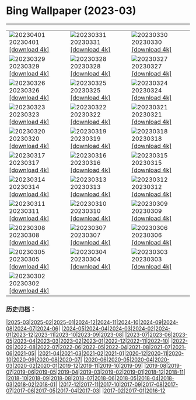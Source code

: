 # Bing Wallpaper (2023-03)
**************

<table><tr><td><img class="wallpaper" src="https://www.bing.com/th?id=OHR.MinouLighthouse_FR-FR1992597632_1920x1080.jpg" alt="20230401"> 20230401 <a href="https://www.bing.com/th?id=OHR.MinouLighthouse_FR-FR1992597632_UHD.jpg">[download 4k]</a></td><td><img class="wallpaper" src="https://www.bing.com/th?id=OHR.SteyrRiver_FR-FR1114341287_1920x1080.jpg" alt="20230331"> 20230331 <a href="https://www.bing.com/th?id=OHR.SteyrRiver_FR-FR1114341287_UHD.jpg">[download 4k]</a></td><td><img class="wallpaper" src="https://www.bing.com/th?id=OHR.PeacockFeathers_FR-FR0185487408_1920x1080.jpg" alt="20230330"> 20230330 <a href="https://www.bing.com/th?id=OHR.PeacockFeathers_FR-FR0185487408_UHD.jpg">[download 4k]</a></td></tr><tr><td><img class="wallpaper" src="https://www.bing.com/th?id=OHR.NuzzleManatee_FR-FR9539786613_1920x1080.jpg" alt="20230329"> 20230329 <a href="https://www.bing.com/th?id=OHR.NuzzleManatee_FR-FR9539786613_UHD.jpg">[download 4k]</a></td><td><img class="wallpaper" src="https://www.bing.com/th?id=OHR.MWDolomites_FR-FR9079185650_1920x1080.jpg" alt="20230328"> 20230328 <a href="https://www.bing.com/th?id=OHR.MWDolomites_FR-FR9079185650_UHD.jpg">[download 4k]</a></td><td><img class="wallpaper" src="https://www.bing.com/th?id=OHR.NYCClouds_FR-FR8477676948_1920x1080.jpg" alt="20230327"> 20230327 <a href="https://www.bing.com/th?id=OHR.NYCClouds_FR-FR8477676948_UHD.jpg">[download 4k]</a></td></tr><tr><td><img class="wallpaper" src="https://www.bing.com/th?id=OHR.WildAnza_FR-FR7767737739_1920x1080.jpg" alt="20230326"> 20230326 <a href="https://www.bing.com/th?id=OHR.WildAnza_FR-FR7767737739_UHD.jpg">[download 4k]</a></td><td><img class="wallpaper" src="https://www.bing.com/th?id=OHR.JavaBromo_FR-FR1016370360_1920x1080.jpg" alt="20230325"> 20230325 <a href="https://www.bing.com/th?id=OHR.JavaBromo_FR-FR1016370360_UHD.jpg">[download 4k]</a></td><td><img class="wallpaper" src="https://www.bing.com/th?id=OHR.WildGarlic_FR-FR1868078209_1920x1080.jpg" alt="20230324"> 20230324 <a href="https://www.bing.com/th?id=OHR.WildGarlic_FR-FR1868078209_UHD.jpg">[download 4k]</a></td></tr><tr><td><img class="wallpaper" src="https://www.bing.com/th?id=OHR.MarsTars_FR-FR6154891416_1920x1080.jpg" alt="20230323"> 20230323 <a href="https://www.bing.com/th?id=OHR.MarsTars_FR-FR6154891416_UHD.jpg">[download 4k]</a></td><td><img class="wallpaper" src="https://www.bing.com/th?id=OHR.LakePowellAerial_FR-FR6087360570_1920x1080.jpg" alt="20230322"> 20230322 <a href="https://www.bing.com/th?id=OHR.LakePowellAerial_FR-FR6087360570_UHD.jpg">[download 4k]</a></td><td><img class="wallpaper" src="https://www.bing.com/th?id=OHR.ColourDay_FR-FR6000896151_1920x1080.jpg" alt="20230321"> 20230321 <a href="https://www.bing.com/th?id=OHR.ColourDay_FR-FR6000896151_UHD.jpg">[download 4k]</a></td></tr><tr><td><img class="wallpaper" src="https://www.bing.com/th?id=OHR.PurpleCrocus_FR-FR5867133801_1920x1080.jpg" alt="20230320"> 20230320 <a href="https://www.bing.com/th?id=OHR.PurpleCrocus_FR-FR5867133801_UHD.jpg">[download 4k]</a></td><td><img class="wallpaper" src="https://www.bing.com/th?id=OHR.BarnOwlWinter_FR-FR4890018385_1920x1080.jpg" alt="20230319"> 20230319 <a href="https://www.bing.com/th?id=OHR.BarnOwlWinter_FR-FR4890018385_UHD.jpg">[download 4k]</a></td><td><img class="wallpaper" src="https://www.bing.com/th?id=OHR.Francophonie_FR-FR5733667216_1920x1080.jpg" alt="20230318"> 20230318 <a href="https://www.bing.com/th?id=OHR.Francophonie_FR-FR5733667216_UHD.jpg">[download 4k]</a></td></tr><tr><td><img class="wallpaper" src="https://www.bing.com/th?id=OHR.BallyvooneyCove_FR-FR5203946108_1920x1080.jpg" alt="20230317"> 20230317 <a href="https://www.bing.com/th?id=OHR.BallyvooneyCove_FR-FR5203946108_UHD.jpg">[download 4k]</a></td><td><img class="wallpaper" src="https://www.bing.com/th?id=OHR.ChengduPanda_FR-FR5295449610_1920x1080.jpg" alt="20230316"> 20230316 <a href="https://www.bing.com/th?id=OHR.ChengduPanda_FR-FR5295449610_UHD.jpg">[download 4k]</a></td><td><img class="wallpaper" src="https://www.bing.com/th?id=OHR.AgueroSpain_FR-FR4943288118_1920x1080.jpg" alt="20230315"> 20230315 <a href="https://www.bing.com/th?id=OHR.AgueroSpain_FR-FR4943288118_UHD.jpg">[download 4k]</a></td></tr><tr><td><img class="wallpaper" src="https://www.bing.com/th?id=OHR.CyprusMaze_FR-FR4848139536_1920x1080.jpg" alt="20230314"> 20230314 <a href="https://www.bing.com/th?id=OHR.CyprusMaze_FR-FR4848139536_UHD.jpg">[download 4k]</a></td><td><img class="wallpaper" src="https://www.bing.com/th?id=OHR.Atoll_FR-FR4756818042_1920x1080.jpg" alt="20230313"> 20230313 <a href="https://www.bing.com/th?id=OHR.Atoll_FR-FR4756818042_UHD.jpg">[download 4k]</a></td><td><img class="wallpaper" src="https://www.bing.com/th?id=OHR.TheaterRomania_FR-FR4478932653_1920x1080.jpg" alt="20230312"> 20230312 <a href="https://www.bing.com/th?id=OHR.TheaterRomania_FR-FR4478932653_UHD.jpg">[download 4k]</a></td></tr><tr><td><img class="wallpaper" src="https://www.bing.com/th?id=OHR.LongWharf_FR-FR7507663027_1920x1080.jpg" alt="20230311"> 20230311 <a href="https://www.bing.com/th?id=OHR.LongWharf_FR-FR7507663027_UHD.jpg">[download 4k]</a></td><td><img class="wallpaper" src="https://www.bing.com/th?id=OHR.EdaleValley_FR-FR4605260747_1920x1080.jpg" alt="20230310"> 20230310 <a href="https://www.bing.com/th?id=OHR.EdaleValley_FR-FR4605260747_UHD.jpg">[download 4k]</a></td><td><img class="wallpaper" src="https://www.bing.com/th?id=OHR.WaimeaRainbow_FR-FR0655264803_1920x1080.jpg" alt="20230309"> 20230309 <a href="https://www.bing.com/th?id=OHR.WaimeaRainbow_FR-FR0655264803_UHD.jpg">[download 4k]</a></td></tr><tr><td><img class="wallpaper" src="https://www.bing.com/th?id=OHR.IntlWomensDayChange_FR-FR1629077951_1920x1080.jpg" alt="20230308"> 20230308 <a href="https://www.bing.com/th?id=OHR.IntlWomensDayChange_FR-FR1629077951_UHD.jpg">[download 4k]</a></td><td><img class="wallpaper" src="https://www.bing.com/th?id=OHR.YuanyangChina_FR-FR4185623723_1920x1080.jpg" alt="20230307"> 20230307 <a href="https://www.bing.com/th?id=OHR.YuanyangChina_FR-FR4185623723_UHD.jpg">[download 4k]</a></td><td><img class="wallpaper" src="https://www.bing.com/th?id=OHR.IcelandHorses_FR-FR4952696183_1920x1080.jpg" alt="20230306"> 20230306 <a href="https://www.bing.com/th?id=OHR.IcelandHorses_FR-FR4952696183_UHD.jpg">[download 4k]</a></td></tr><tr><td><img class="wallpaper" src="https://www.bing.com/th?id=OHR.GranmotherDay_FR-FR3744921538_1920x1080.jpg" alt="20230305"> 20230305 <a href="https://www.bing.com/th?id=OHR.GranmotherDay_FR-FR3744921538_UHD.jpg">[download 4k]</a></td><td><img class="wallpaper" src="https://www.bing.com/th?id=OHR.PicoVolcano_FR-FR6657975611_1920x1080.jpg" alt="20230304"> 20230304 <a href="https://www.bing.com/th?id=OHR.PicoVolcano_FR-FR6657975611_UHD.jpg">[download 4k]</a></td><td><img class="wallpaper" src="https://www.bing.com/th?id=OHR.OrcaNorway_FR-FR7038382102_1920x1080.jpg" alt="20230303"> 20230303 <a href="https://www.bing.com/th?id=OHR.OrcaNorway_FR-FR7038382102_UHD.jpg">[download 4k]</a></td></tr><tr><td><img class="wallpaper" src="https://www.bing.com/th?id=OHR.NegratinSpain_FR-FR6773222482_1920x1080.jpg" alt="20230302"> 20230302 <a href="https://www.bing.com/th?id=OHR.NegratinSpain_FR-FR6773222482_UHD.jpg">[download 4k]</a></td><td></td><td></td></tr></table>

### 历史归档：

|[2025-03](/../2025-03/2025-03.md)|[2025-02](/../2025-02/2025-02.md)|[2025-01](/../2025-01/2025-01.md)|[2024-12](/../2024-12/2024-12.md)|[2024-11](/../2024-11/2024-11.md)|[2024-10](/../2024-10/2024-10.md)|[2024-09](/../2024-09/2024-09.md)|[2024-08](/../2024-08/2024-08.md)|[2024-07](/../2024-07/2024-07.md)|[2024-06](/../2024-06/2024-06.md)|
|[2024-05](/../2024-05/2024-05.md)|[2024-04](/../2024-04/2024-04.md)|[2024-03](/../2024-03/2024-03.md)|[2024-02](/../2024-02/2024-02.md)|[2024-01](/../2024-01/2024-01.md)|[2023-12](/../2023-12/2023-12.md)|[2023-11](/../2023-11/2023-11.md)|[2023-10](/../2023-10/2023-10.md)|[2023-09](/../2023-09/2023-09.md)|[2023-08](/../2023-08/2023-08.md)|
|[2023-07](/../2023-07/2023-07.md)|[2023-06](/../2023-06/2023-06.md)|[2023-05](/../2023-05/2023-05.md)|[2023-04](/../2023-04/2023-04.md)|[2023-03](/2023-03.md)|[2023-02](/../2023-02/2023-02.md)|[2023-01](/../2023-01/2023-01.md)|[2022-12](/../2022-12/2022-12.md)|[2022-11](/../2022-11/2022-11.md)|[2022-10](/../2022-10/2022-10.md)|
|[2022-09](/../2022-09/2022-09.md)|[2022-08](/../2022-08/2022-08.md)|[2022-07](/../2022-07/2022-07.md)|[2022-06](/../2022-06/2022-06.md)|[2022-05](/../2022-05/2022-05.md)|[2022-04](/../2022-04/2022-04.md)|[2021-08](/../2021-08/2021-08.md)|[2021-07](/../2021-07/2021-07.md)|[2021-06](/../2021-06/2021-06.md)|[2021-05](/../2021-05/2021-05.md)|
|[2021-04](/../2021-04/2021-04.md)|[2021-03](/../2021-03/2021-03.md)|[2021-02](/../2021-02/2021-02.md)|[2021-01](/../2021-01/2021-01.md)|[2020-12](/../2020-12/2020-12.md)|[2020-11](/../2020-11/2020-11.md)|[2020-10](/../2020-10/2020-10.md)|[2020-09](/../2020-09/2020-09.md)|[2020-08](/../2020-08/2020-08.md)|[2020-07](/../2020-07/2020-07.md)|
|[2020-06](/../2020-06/2020-06.md)|[2020-05](/../2020-05/2020-05.md)|[2020-04](/../2020-04/2020-04.md)|[2020-03](/../2020-03/2020-03.md)|[2020-02](/../2020-02/2020-02.md)|[2020-01](/../2020-01/2020-01.md)|[2019-12](/../2019-12/2019-12.md)|[2019-11](/../2019-11/2019-11.md)|[2019-10](/../2019-10/2019-10.md)|[2019-09](/../2019-09/2019-09.md)|
|[2019-08](/../2019-08/2019-08.md)|[2019-07](/../2019-07/2019-07.md)|[2019-06](/../2019-06/2019-06.md)|[2019-05](/../2019-05/2019-05.md)|[2019-04](/../2019-04/2019-04.md)|[2019-03](/../2019-03/2019-03.md)|[2019-02](/../2019-02/2019-02.md)|[2019-01](/../2019-01/2019-01.md)|[2018-12](/../2018-12/2018-12.md)|[2018-11](/../2018-11/2018-11.md)|
|[2018-10](/../2018-10/2018-10.md)|[2018-09](/../2018-09/2018-09.md)|[2018-08](/../2018-08/2018-08.md)|[2018-07](/../2018-07/2018-07.md)|[2018-06](/../2018-06/2018-06.md)|[2018-05](/../2018-05/2018-05.md)|[2018-04](/../2018-04/2018-04.md)|[2018-03](/../2018-03/2018-03.md)|[2018-02](/../2018-02/2018-02.md)|[2018-01](/../2018-01/2018-01.md)|
|[2017-12](/../2017-12/2017-12.md)|[2017-11](/../2017-11/2017-11.md)|[2017-10](/../2017-10/2017-10.md)|[2017-09](/../2017-09/2017-09.md)|[2017-08](/../2017-08/2017-08.md)|[2017-07](/../2017-07/2017-07.md)|[2017-06](/../2017-06/2017-06.md)|[2017-05](/../2017-05/2017-05.md)|[2017-04](/../2017-04/2017-04.md)|[2017-03](/../2017-03/2017-03.md)|
|[2017-02](/../2017-02/2017-02.md)|[2017-01](/../2017-01/2017-01.md)|[2016-12](/../2016-12/2016-12.md)